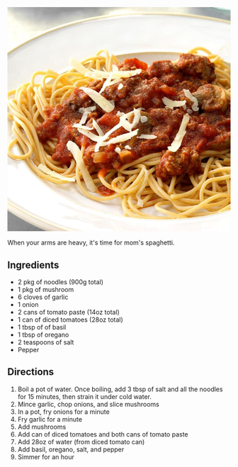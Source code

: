 <div class="recipe-image">

![](img/cooking/moms-spaghetti.jpg)
</div>

When your arms are heavy, it's time for mom's spaghetti.

## Ingredients
- 2 pkg of noodles (900g total)
- 1 pkg of mushroom
- 6 cloves of garlic
- 1 onion
- 2 cans of tomato paste (14oz total)
- 1 can of diced tomatoes (28oz total)
- 1 tbsp of of basil
- 1 tbsp of oregano
- 2 teaspoons of salt
- Pepper

## Directions
1. Boil a pot of water. Once boiling, add 3 tbsp of salt and all the noodles for 15 minutes, then strain it under cold water.
2. Mince garlic, chop onions, and slice mushrooms
3. In a pot, fry onions for a minute
4. Fry garlic for a minute
5. Add mushrooms
6. Add can of diced tomatoes and both cans of tomato paste
7. Add 28oz of water (from diced tomato can)
8. Add basil, oregano, salt, and pepper
9. Simmer for an hour
